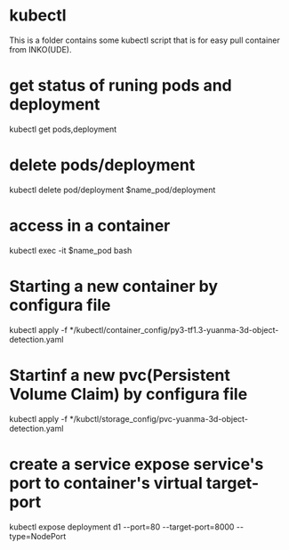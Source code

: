 # kubectl
This is a folder contains some kubectl script that is for easy pull container from INKO(UDE).

# get status of runing pods and deployment
kubectl get pods,deployment

# delete pods/deployment
kubectl delete pod/deployment $name_pod/deployment

# access in a container
kubectl exec -it $name_pod bash

# Starting a new container by configura file
kubectl apply -f */kubectl/container_config/py3-tf1.3-yuanma-3d-object-detection.yaml

# Startinf a new pvc(Persistent Volume Claim) by configura file
kubectl apply -f */kubctl/storage_config/pvc-yuanma-3d-object-detection.yaml

# create a service expose service's port to container's virtual target-port
kubectl expose deployment d1 --port=80 --target-port=8000 --type=NodePort

